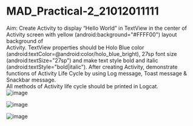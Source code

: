 # MAD_Practical-2_21012011111
Aim:
Create Activity to display “Hello World” in TextView in the center of Activity screen with yellow (android:background="#FFFF00") layout background of  
 Activity. TextView properties  should  be  Holo  Blue  color   (android:textColor=@android:color/holo_blue_bright), 27sp  font  size  
 (android:textSize="27sp") and  	make text  	style bold and italic  
(android:textStyle="bold|italic"). After creating Activity, demonstrate functions of Activity Life Cycle by using Log message, Toast message & Snackbar message.  
All methods of Activity life cycle should be printed in Logcat.  
![image](https://github.com/Yugpatel6112/MAD_Practical-2_21012011111/assets/98756692/44dd051b-15b4-4f6c-a054-21f943be34e5)

![image](https://github.com/Yugpatel6112/MAD_Practical-2_21012011111/assets/98756692/d3768097-ead0-49ab-bc13-6a94b8c65eae)

![image](https://github.com/Yugpatel6112/MAD_Practical-2_21012011111/assets/98756692/59f0043b-b900-40e6-a264-10bc15a26799)

